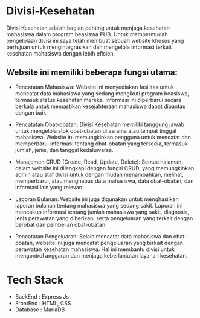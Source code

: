 # Divisi-Kesehatan
Divisi Kesehatan adalah bagian penting untuk menjaga kesehatan mahasiswa dalam program beasiswa PUB. Untuk mempermudah pengelolaan divisi ini,saya telah membuat sebuah website khusus yang bertujuan untuk mengintegrasikan dan mengelola informasi terkait kesehatan mahasiswa dengan lebih efisien.

## Website ini memiliki beberapa fungsi utama:

- Pencatatan Mahasiswa:
  Website ini menyediakan fasilitas untuk mencatat data mahasiswa yang sedang mengikuti program beasiswa, termasuk status kesehatan mereka. Informasi ini diperbarui secara    berkala untuk memastikan kesejahteraan mahasiswa dapat dipantau dengan baik.

- Pencatatan Obat-obatan:
  Divisi Kesehatan memiliki tanggung jawab untuk mengelola stok obat-obatan di asrama atau tempat tinggal mahasiswa. Website ini memungkinkan pengguna untuk mencatat dan 
  memperbarui informasi tentang obat-obatan yang tersedia, termasuk jumlah, jenis, dan tanggal kedaluwarsa.

- Manajemen CRUD (Create, Read, Update, Delete):
  Semua halaman dalam website ini dilengkapi dengan fungsi CRUD, yang memungkinkan admin atau staf divisi untuk dengan mudah menambahkan, melihat, memperbarui, atau 
  menghapus data mahasiswa, data obat-obatan, dan informasi lain yang relevan.

- Laporan Bulanan:
  Website ini juga digunakan untuk menghasilkan laporan bulanan tentang mahasiswa yang sedang sakit. Laporan ini mencakup informasi tentang jumlah mahasiswa yang sakit, 
  diagnosis, jenis perawatan yang diberikan, serta pengeluaran yang terkait dengan berobat dan pembelian obat-obatan.

- Pencatatan Pengeluaran:
  Selain mencatat data mahasiswa dan obat-obatan, website ini juga mencatat pengeluaran yang terkait dengan perawatan kesehatan mahasiswa. Hal ini membantu divisi untuk 
  mengontrol anggaran dan menjaga keberlanjutan layanan kesehatan.

# Tech Stack
- BackEnd : Express Js
- FrontEnd : HTML, CSS
- Database : MariaDB
